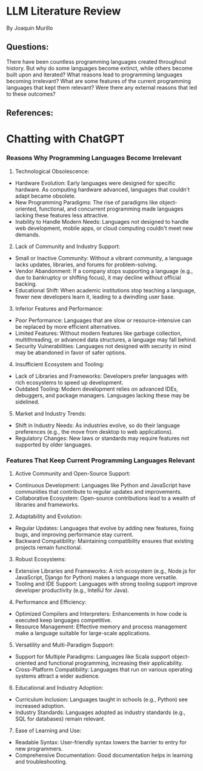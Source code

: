 # LLM Literature Review
By Joaquin Murillo

## Questions:
There have been countless programming languages created throughout history. But why do some languages become extinct, while others become built upon and iterated? What reasons lead to programming languages becoming irrelevant? What are some features of the current programming languages that kept them relevant? Were there any external reasons that led to these outcomes?

## References:

# Chatting with ChatGPT
### Reasons Why Programming Languages Become Irrelevant
1. Technological Obsolescence:
* Hardware Evolution: Early languages were designed for specific hardware. As computing hardware advanced, languages that couldn't adapt became obsolete.
* New Programming Paradigms: The rise of paradigms like object-oriented, functional, and concurrent programming made languages lacking these features less attractive.
* Inability to Handle Modern Needs: Languages not designed to handle web development, mobile apps, or cloud computing couldn't meet new demands.

2. Lack of Community and Industry Support:
* Small or Inactive Community: Without a vibrant community, a language lacks updates, libraries, and forums for problem-solving.
* Vendor Abandonment: If a company stops supporting a language (e.g., due to bankruptcy or shifting focus), it may decline without official backing.
* Educational Shift: When academic institutions stop teaching a language, fewer new developers learn it, leading to a dwindling user base.

3. Inferior Features and Performance:
* Poor Performance: Languages that are slow or resource-intensive can be replaced by more efficient alternatives.
* Limited Features: Without modern features like garbage collection, multithreading, or advanced data structures, a language may fall behind.
* Security Vulnerabilities: Languages not designed with security in mind may be abandoned in favor of safer options.

4. Insufficient Ecosystem and Tooling:
* Lack of Libraries and Frameworks: Developers prefer languages with rich ecosystems to speed up development.
* Outdated Tooling: Modern development relies on advanced IDEs, debuggers, and package managers. Languages lacking these may be sidelined.

5. Market and Industry Trends:
* Shift in Industry Needs: As industries evolve, so do their language preferences (e.g., the move from desktop to web applications).
* Regulatory Changes: New laws or standards may require features not supported by older languages.

### Features That Keep Current Programming Languages Relevant
1. Active Community and Open-Source Support:
* Continuous Development: Languages like Python and JavaScript have communities that contribute to regular updates and improvements.
* Collaborative Ecosystem: Open-source contributions lead to a wealth of libraries and frameworks.

2. Adaptability and Evolution:
* Regular Updates: Languages that evolve by adding new features, fixing bugs, and improving performance stay current.
* Backward Compatibility: Maintaining compatibility ensures that existing projects remain functional.

3. Robust Ecosystems:
* Extensive Libraries and Frameworks: A rich ecosystem (e.g., Node.js for JavaScript, Django for Python) makes a language more versatile.
* Tooling and IDE Support: Languages with strong tooling support improve developer productivity (e.g., IntelliJ for Java).

4. Performance and Efficiency:
* Optimized Compilers and Interpreters: Enhancements in how code is executed keep languages competitive.
* Resource Management: Effective memory and process management make a language suitable for large-scale applications.

5. Versatility and Multi-Paradigm Support:
* Support for Multiple Paradigms: Languages like Scala support object-oriented and functional programming, increasing their applicability.
* Cross-Platform Compatibility: Languages that run on various operating systems attract a wider audience.

6. Educational and Industry Adoption:
* Curriculum Inclusion: Languages taught in schools (e.g., Python) see increased adoption.
* Industry Standards: Languages adopted as industry standards (e.g., SQL for databases) remain relevant.

7. Ease of Learning and Use:
* Readable Syntax: User-friendly syntax lowers the barrier to entry for new programmers.
* Comprehensive Documentation: Good documentation helps in learning and troubleshooting.
